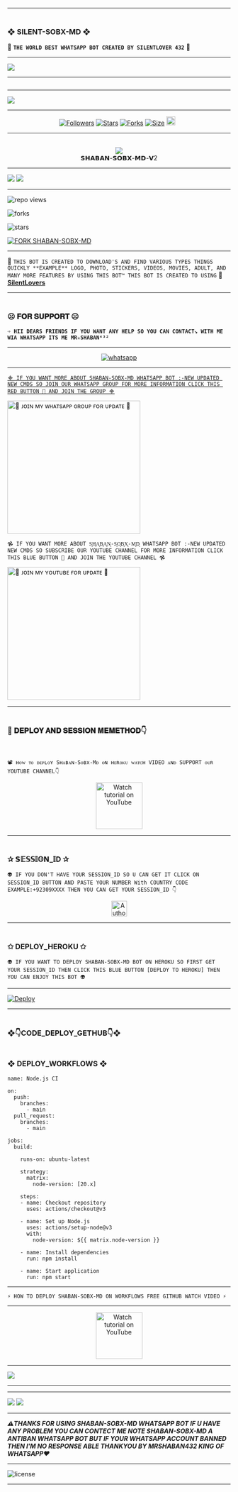 ---------

### <br>  ❖ SILENT-SOBX-MD ❖
🔰 **`THE WORLD BEST WHATSAPP BOT CREATED BY SILENTLOVER 432`** 🔰

----------

<a><img src='https://i.imgur.com/LyHic3i.gif'/></a>

-------

 <p align="center">
  <a href="#"><img src="http://readme-typing-svg.herokuapp.com?color=00008B&center=true&vCenter=true&multiline=false&lines=`SILENT+-+SOBX+-+MD+WHATSAPP+BOT`" alt="">

------------

<img align="center" height="auto"
src="https://cardivo.vercel.app/api?name=SILENT%20SOBX%20MD%20V2&description=🥂THE%20WORLD%20BEST%20WHATSAPP%20BOT%★%20CREATED%20BY%20SILENT%20LOVER%20432%20KING%20OF%20KINGS%20OWNER%20SILENT%20LOVER%20AND%20SOBIA%20BUTT♥️&image=https://telegra.ph/file/e47b23583ab7ec42d58df.jpg?v=4&backgroundColor=%23ecf0f1&github=SILENTLOVER4&pattern=leaf&colorPattern=%23eaeaea"/>


--------

<p align="center">
<a href="https://github.com/MRSHABAN40/"><img title="Followers" src="https://img.shields.io/github/followers/MRSHABAN40?color=blue&style=flat-square"></a>
<a href="https://github.com/MRSHABAN40/SHABAN-SOBX-MD/stargazers/"><img title="Stars" src="https://img.shields.io/github/stars/MRSHABAN40/SHABAN-SOBX-MD?color=blue&style=flat-square"></a>
<a href="https://github.com/MRSHABAN40/SHABAN-SOBX-MD/network/members"><img title="Forks" src="https://img.shields.io/github/forks/MRSHABAN40/SHABAN-SOBX-MD?color=blue&style=flat-square"></a>
<a href="https://github.com/MRSHABAN40/SHABAN-SOBX-MD/"><img title="Size" src="https://img.shields.io/github/repo-size/MRSHABAN40/SHABAN-SOBX-MD?style=flat-square&color=blue"></a>
<a href="https://github.com/MRSHABAN40/SHABAN-SOBX-MD/graphs/commit-activity"><img height="20" src="https://img.shields.io/badge/Maintained%3F-yes-green.svg"></a>&nbsp;&nbsp;
</p>
<p align='center'>
</p>

-----------

<div align="center"><br> <img src="https://profile-counter.glitch.me/SHABAN-SOBX-MD/count.svg" /><br>𝗦𝗛𝗔𝗕𝗔𝗡-𝗦𝗢𝗕𝗫-𝗠𝗗-𝗩2</div>

------------

<a><img src='https://i.imgur.com/LyHic3i.gif'/></a>
<a><img src='https://i.imgur.com/LyHic3i.gif'/></a>

--------------


![repo views](https://hits.seeyoufarm.com/api/count/incr/badge.svg?url=https%3A%2F%2Fgithub.com%2FMRSHABAN40%2FSHABAN-SOBX-MD&count_bg=%2379C83D&title_bg=%23555555&icon=gitpod.svg&icon_color=%23E7E7E7&title=Views&edge_flat=false)


![forks](https://img.shields.io/github/forks/MRSHABAN40/SHABAN-SOBX-MD?label=Forks&style=social)


![stars](https://img.shields.io/github/stars/SILENTLOVER40/SHABAN-SOBX-MD?style=social)


[![FORK SHABAN-SOBX-MD](https://img.shields.io/badge/FORK%20-SHABAN%20SOBX%20MD-white)](https://github.com/MRSHABAN40/SHABAN-SOBX-MD/fork)


---------------

🥂 `THIS BOT IS CREATED TO DOWNLOAD'S AND FIND VARIOUS TYPES THINGS QUICKLY **EXAMPLE** LOGO, PHOTO, STICKERS, VIDEOS, MOVIES, ADULT, AND MANY MORE FEATURES BY USING THIS BOT™ THIS BOT IS CREATED TO USING` 🥂 **[SilentLovers](https://github.com/SILENTLOVER40/SILENT-SOBX-MD)**

-----------------

### <br> ☹︎ 𝐅𝐎𝐑 𝐒𝐔𝐏𝐏𝐎𝐑𝐓 ☹︎

**`➩ HII DEARS FRIENDS IF YOU WANT ANY HELP SO YOU CAN CONTACT↘︎ WITH ME WIA WHATSAPP ITS ME MR✯SHABAN⁴³²`**

------------

<p align="center">
  <a href="https://wa.me/+923059395959?text=*ʜɪɪ+ᴍʀsʜᴀʙᴀɴ--+ɪ+ɴᴇᴇᴅ+ʜᴇʟᴘ!.+ɪ+ᴍᴇssᴀɢᴇᴅ+ʏᴏᴜ+ғʀᴏᴍ+sʜᴀʙᴀɴ-sᴏʙx-ᴍᴅ+ʀᴇᴘᴏ!!*" target="_blank">
    <img alt="whatsapp" src="https://img.shields.io/badge/ Whatsapp -25D366?style=for-the-badge&logo=whatsapp&logoColor=white" />

-----------    

`᯽ IF YOU WANT MORE ABOUT SHABAN-SOBX-MD WHATSAPP BOT :-NEW UPDATED NEW CMDS SO JOIN OUR WHATSAPP GROUP FOR MORE INFORMATION CLICK THIS RED BUTTON 🔳 AND JOIN THE GROUP ᯽`


<a href="https://whatsapp.com/channel/0029VazjYjoDDmFZTZ9Ech3O"><img src="https://img.shields.io/badge/%F0%9F%8E%89%20ᴊᴏɪɴ%20ᴏᴜʀ%20ᴡʜᴀᴛsᴀᴘᴘ%20ᴄʜᴀɴɴᴇʟ-red" alt="🔰 ᴊᴏɪɴ ᴍʏ ᴡʜᴀᴛsᴀᴘᴘ ɢʀᴏᴜᴘ ғᴏʀ ᴜᴘᴅᴀᴛᴇ 🔰" width="300"></a>


`𖣘 IF YOU WANT MORE ABOUT S͎H͎A͎B͎A͎N͎-S͎O͎B͎X͎-M͎D͎ WHATSAPP BOT :-NEW UPDATED NEW CMDS SO SUBSCRIBE OUR YOUTUBE CHANNEL FOR MORE INFORMATION CLICK THIS BLUE BUTTON 🔳 AND JOIN THE YOUTUBE CHANNEL 𖣘`


<a href="https://youtube.com/@mrshaban282?si=Mmp8uT0UZsRqvKnq"><img src="https://img.shields.io/badge/%F0%9F%8E%89%20ᴊᴏɪɴ%20ᴏᴜʀ%20ʏᴏᴜᴛᴜʙᴇ%20ᴄʜᴀɴɴᴇʟ-blue" alt="🔰 ᴊᴏɪɴ ᴍʏ ʏᴏᴜᴛᴜʙᴇ ғᴏʀ ᴜᴘᴅᴀᴛᴇ 🔰" width="300"></a>

--------------

### <br> 🚀 𝐃𝐄𝐏𝐋𝐎𝐘 𝐀𝐍𝐃 𝐒𝐄𝐒𝐒𝐈𝐎𝐍 𝐌𝐄𝐌𝐄𝐓𝐇𝐎𝐃👇

<br>

`📽️ ʜᴏᴡ ᴛᴏ ᴅᴇᴘʟᴏʏ Sʜᴀʙᴀɴ-Sᴏʙx-Mᴅ ᴏɴ ʜᴇʀᴏᴋᴜ ᴡᴀᴛᴄʜ VIDEO ᴀɴᴅ SUPPORT ᴏᴜʀ YOUTUBE CHANNEL👇`


<p align="center">
   <a href="https://youtube.com/@mrshaban282?si=Mmp8uT0UZsRqvKnq"><img src="https://i.ibb.co/71mYRh4/116-1161192-podcast-subscribe-listen-button-youtube-sign-hd-png.png" alt="Watch tutorial on YouTube" border="0"  width="105">
    </a>
</p>

---------------

### <br>    ✰ 𝗦𝔼𝕊𝕊𝕀𝕆𝗡_𝕀D ✰


`👽 IF YOU DON'T HAVE YOUR SESSION_ID SO U CAN GET IT CLICK ON SESSION_ID BUTTON AND PASTE YOUR NUMBER With COUNTRY CODE EXAMPLE:+92309XXXX THEN YOU CAN GET YOUR SESSION_ID 👇`


<p align="center">
<a href="https://megapair-5ca54da6f820.herokuapp.com/"><img height= "35" title="Author" src="https://img.shields.io/badge/GET SESSION ID-1:-black?style=for-the-badge&logo=heroku"></a>
<p/>

----------
 
### <br>   ✩ DEPLOY_HEROKU ✩

`👽 IF YOU WANT TO DEPLOY SHABAN-SOBX-MD BOT ON HEROKU SO FIRST GET YOUR SESSION_ID THEN CLICK THIS BLUE BUTTON [DEPLOY TO HEROKU] THEN YOU CAN ENJOY THIS BOT 👽`

------------
 
[![Deploy](https://www.herokucdn.com/deploy/button.svg)](https://dashboard.heroku.com/new-app?template=https://github.com/MRSHABAN40/SHABAN-SOBX-MD)

------------

### <br> ❖👇CODE_DEPLOY_GETHUB👇❖


### <br>   ❖ DEPLOY_WORKFLOWS ❖
```
name: Node.js CI

on:
  push:
    branches:
      - main
  pull_request:
    branches:
      - main

jobs:
  build:

    runs-on: ubuntu-latest

    strategy:
      matrix:
        node-version: [20.x]

    steps:
    - name: Checkout repository
      uses: actions/checkout@v3

    - name: Set up Node.js
      uses: actions/setup-node@v3
      with:
        node-version: ${{ matrix.node-version }}

    - name: Install dependencies
      run: npm install

    - name: Start application
      run: npm start
```

-----------

`⚡ HOW TO DEPLOY SHABAN-SOBX-MD ON WORKFLOWS FREE GITHUB WATCH VIDEO ⚡`

-------------

<p align="center">
   <a href="https://youtube.com/@mrshaban282?si=Mmp8uT0UZsRqvKnq"><img src="https://i.ibb.co/71mYRh4/116-1161192-podcast-subscribe-listen-button-youtube-sign-hd-png.png" alt="Watch tutorial on YouTube" border="0"  width="105">
    </a>
</p>

-------------

<a><img src='https://i.imgur.com/LyHic3i.gif'/></a>

------------


------------

<a><img src='https://i.imgur.com/LyHic3i.gif'/></a>
<a><img src='https://i.imgur.com/LyHic3i.gif'/></a>

-----------

***⚠️THANKS FOR USING SHABAN-SOBX-MD WHATSAPP BOT IF U HAVE ANY PROBLEM YOU CAN CONTECT ME NOTE SHABAN-SOBX-MD A ANTIBAN WHATSAPP BOT BUT IF YOUR WHATSAPP ACCOUNT BANNED THEN I'M NO RESPONSE ABLE THANKYOU BY MRSHABAN432 KING OF WHATSAPP♥️***

------------

![license](https://img.shields.io/github/license/MRSHABAN40/SHABAN-SOBX-MD?color=green&label=License&style=plastic)

----------

